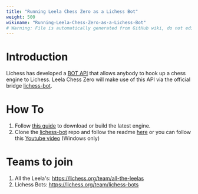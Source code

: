 ```yaml
---
title: "Running Leela Chess Zero as a Lichess Bot"
weight: 500
wikiname: "Running-Leela-Chess-Zero-as-a-Lichess-Bot"
# Warning: File is automatically generated from GitHub wiki, do not edit by hand.
---
```

# Introduction

Lichess has developed a [BOT API](https://lichess.org/api#tag/Chess-Bot) that allows anybody to hook up a chess engine to Lichess. Leela Chess Zero will make use of this API via the official bridge [lichess-bot](https://github.com/careless25/lichess-bot).

# How To
1. Follow [this guide](https://github.com/glinscott/leela-chess/wiki/Getting-Started#downloading-the-client-and-engine) to download or build the latest engine.
2. Clone the [lichess-bot](https://github.com/careless25/lichess-bot) repo and follow the readme [here](https://github.com/careless25/lichess-bot#leelachesszero) or you can follow this [Youtube video](https://youtu.be/w-aJFk00POQ) (Windows only)  

# Teams to join
1. All the Leela's: https://lichess.org/team/all-the-leelas
2. Lichess Bots: https://lichess.org/team/lichess-bots